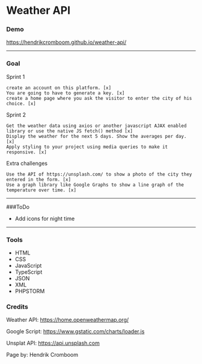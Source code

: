 # Weather API

### Demo

https://hendrikcromboom.github.io/weather-api/

---

### Goal

Sprint 1

    create an account on this platform. [x]
    You are going to have to generate a key. [x]
    create a home page where you ask the visitor to enter the city of his choice. [x]

Sprint 2

    Get the weather data using axios or another javascript AJAX enabled library or use the native JS fetch() method [x]
    Display the weather for the next 5 days. Show the averages per day. [x]
    Apply styling to your project using media queries to make it responsive. [x]

Extra challenges

    Use the API of https://unsplash.com/ to show a photo of the city they entered in the form. [x]
    Use a graph library like Google Graphs to show a line graph of the temperature over time. [x]

---

###ToDo

* Add icons for night time

---

### Tools

* HTML
* CSS
* JavaScript
* TypeScript
* JSON
* XML
* PHPSTORM

### Credits

Weather API: https://home.openweathermap.org/

Google Script: https://www.gstatic.com/charts/loader.js

Unsplat API: https://api.unsplash.com

Page by: Hendrik Cromboom
